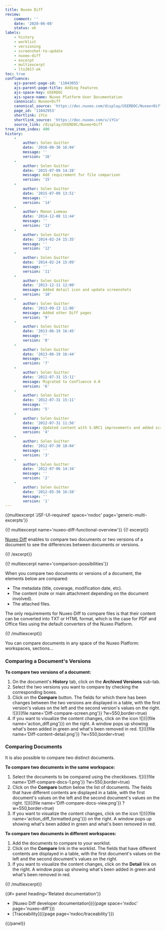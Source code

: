 ```yaml
---
title: Nuxeo Diff
review:
    comment: ''
    date: '2020-06-08'
    status: ok
labels:
    - history
    - worklist
    - versioning
    - screenshot-to-update
    - nuxeo-diff
    - excerpt
    - multiexcerpt
    - lts2017-ok
toc: true
confluence:
    ajs-parent-page-id: '11043055'
    ajs-parent-page-title: Adding Features
    ajs-space-key: USERDOC
    ajs-space-name: Nuxeo Platform User Documentation
    canonical: Nuxeo+Diff
    canonical_source: 'https://doc.nuxeo.com/display/USERDOC/Nuxeo+Diff'
    page_id: '11042953'
    shortlink: iYCo
    shortlink_source: 'https://doc.nuxeo.com/x/iYCo'
    source_link: /display/USERDOC/Nuxeo+Diff
tree_item_index: 400
history:
    -
        author: Solen Guitter
        date: '2016-08-30 16:04'
        message: ''
        version: '16'
    -
        author: Solen Guitter
        date: '2015-07-09 14:28'
        message: Add requirement for file comparison
        version: '15'
    -
        author: Solen Guitter
        date: '2015-07-09 13:51'
        message: ''
        version: '14'
    -
        author: Manon Lumeau
        date: '2014-12-08 11:44'
        message: ''
        version: '13'
    -
        author: Solen Guitter
        date: '2014-02-24 15:35'
        message: ''
        version: '12'
    -
        author: Solen Guitter
        date: '2014-02-24 15:09'
        message: ''
        version: '11'
    -
        author: Solen Guitter
        date: '2013-12-11 12:00'
        message: Added detail icon and update screenshots
        version: '10'
    -
        author: Solen Guitter
        date: '2013-09-13 11:06'
        message: Added other Diff pages
        version: '9'
    -
        author: Solen Guitter
        date: '2013-06-19 16:45'
        message: ''
        version: '8'
    -
        author: Solen Guitter
        date: '2013-06-19 16:44'
        message: ''
        version: '7'
    -
        author: Solen Guitter
        date: '2012-07-31 15:11'
        message: Migrated to Confluence 4.0
        version: '6'
    -
        author: Solen Guitter
        date: '2012-07-31 15:11'
        message: ''
        version: '5'
    -
        author: Solen Guitter
        date: '2012-07-31 11:56'
        message: Updated content with 5.6RC1 improvements and added screenshots
        version: '4'
    -
        author: Solen Guitter
        date: '2012-07-30 18:04'
        message: ''
        version: '3'
    -
        author: Solen Guitter
        date: '2012-07-06 14:34'
        message: ''
        version: '2'
    -
        author: Solen Guitter
        date: '2012-05-30 16:58'
        message: ''
        version: '1'
---
```


{{multiexcerpt 'JSF-UI-required' space='nxdoc' page='generic-multi-excerpts'}}

{{! multiexcerpt name='nuxeo-diff-functional-overview'}}
{{! excerpt}}

[Nuxeo Diff](https://connect.nuxeo.com/nuxeo/site/marketplace/package/nuxeo-diff) enables to compare two documents or two versions of a document to see the differences between documents or versions.

{{! /excerpt}}

{{! multiexcerpt name='comparison-possibilities'}}

When you compare two documents or versions of a document, the elements below are compared:

*   The metadata (title, coverage, modification date, etc).
*   The content (note or main attachment depending on the document involved).
*   The attached files.

The only requirements for Nuxeo Diff to compare files is that their content can be converted into TXT or HTML format, which is the case for PDF and Office files using the default converters of the Nuxeo Platform.

{{! /multiexcerpt}}

You can compare documents in any space of the Nuxeo Platform: workspaces, sections...

### Comparing a Document's Versions

**To compare two versions of a document:**

1.  On the document's **History** tab, click on the **Archived Versions** sub-tab.
2.  Select the two versions you want to compare by checking the corresponding boxes.
3.  Click on the **Compare** button.
    The fields for which there has been changes between the two versions are displayed in a table, with the first version's values on the left and the second version's values on the right.
    ![]({{file name='Diff-compare-screen.png'}} ?w=550,border=true)
4.  If you want to visualize the content changes, click on the icon ![]({{file name='action_diff.png'}}) on the right.
    A window pops up showing what's been added in green and what's been removed in red.
    ![]({{file name='Diff-content-detail.png'}} ?w=550,border=true)

### Comparing Documents

It is also possible to compare two distinct documents.

**To compare two documents in the same workspace:**

1.  Select the documents to be compared using the checkboxes.
    ![]({{file name='Diff-compare-docs-1.png'}} ?w=550,border=true)
2.  Click on the **Compare** button below the list of documents.
    The fields that have different contents are displayed in a table, with the first document's values on the left and the second document's values on the right.
    ![]({{file name='Diff-compare-docs-view.png'}} ?w=550,border=true)
3.  If you want to visualize the content changes, click on the icon ![]({{file name='action_diff_formatted.png'}}) on the right.
    A window pops up showing what's been added in green and what's been removed in red.

**To compare two documents in different workspaces:**

1.  Add the documents to compare to your worklist.
2.  Click on the **Compare** link in the worklist.
    The fields that have different contents are displayed in a table, with the first document's values on the left and the second document's values on the right.
3.  If you want to visualize the content changes, click on the **Detail** link on the right.
    A window pops up showing what's been added in green and what's been removed in red.

{{! /multiexcerpt}}

<div class="row" data-equalizer data-equalize-on="medium">
<div class="column medium-6">
{{#> panel heading='Related documentation'}}

- [Nuxeo Diff developer documentation]({{page space='nxdoc' page='nuxeo-diff'}})
- [Traceability]({{page page='nxdoc/traceability'}})

{{/panel}}
</div>

<div class="column medium-6">

&nbsp;

</div>
</div>
